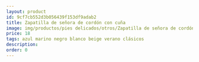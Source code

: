 ```yaml
---
layout: product
id: 9cf7cb552d3b056439f153df9adab2
title: Zapatilla de señora de cordón con cuña
image: img/productos/pies delicados/otros/Zapatilla de señora de cordón con cuña=18=azul marino negro blanco beige verano clásicos.webp
price: 18
tags: azul marino negro blanco beige verano clásicos
description: 
order: 0
---
```

